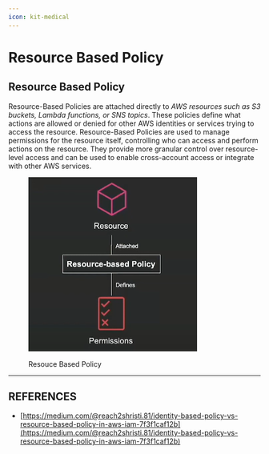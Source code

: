 ```yaml
---
icon: kit-medical
---
```


# Resource Based Policy

## Resource Based Policy

Resource-Based Policies are attached directly to _AWS resources such as S3 buckets, Lambda functions, or SNS topics_. These policies define what actions are allowed or denied for other AWS identities or services trying to access the resource. Resource-Based Policies are used to manage permissions for the resource itself, controlling who can access and perform actions on the resource. They provide more granular control over resource-level access and can be used to enable cross-account access or integrate with other AWS services.

<figure><img src="../../../../.gitbook/assets/image (233).png" alt=""><figcaption><p>Resouce Based Policy</p></figcaption></figure>





***

## REFERENCES

* [https://medium.com/@reach2shristi.81/identity-based-policy-vs-resource-based-policy-in-aws-iam-7f3f1caf12b](https://medium.com/@reach2shristi.81/identity-based-policy-vs-resource-based-policy-in-aws-iam-7f3f1caf12b)

